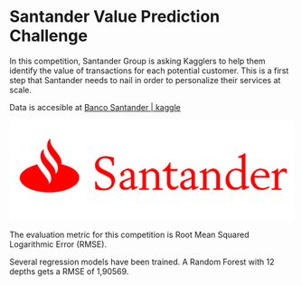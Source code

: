 # Santander Value Prediction Challenge

In this competition, Santander Group is asking Kagglers to help them identify the value of transactions for each potential customer. This is a first step that Santander needs to nail in order to personalize their services at scale.

Data is accesible at 
[Banco Santander | kaggle]([https://www.kaggle.com/competitions/santander-value-prediction-challenge/leaderboard](https://www.kaggle.com/competitions/santander-value-prediction-challenge/data))

![logo santander](src/utils/Santander-Logo.png)

The evaluation metric for this competition is Root Mean Squared Logarithmic Error (RMSE).

Several regression models have been trained. A Random Forest with 12 depths gets a RMSE of 1,90569. 
